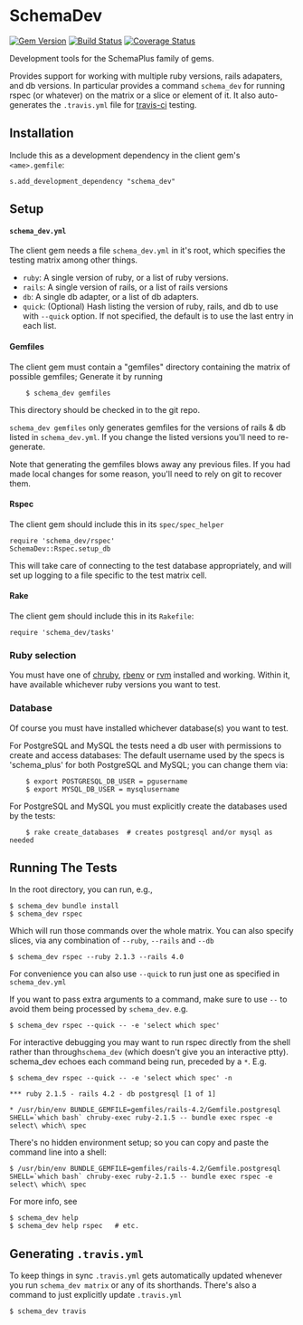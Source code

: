 # SchemaDev

[![Gem Version](https://badge.fury.io/rb/schema_dev.svg)](http://badge.fury.io/rb/schema_dev)
[![Build Status](https://secure.travis-ci.org/SchemaPlus/schema_dev.svg)](http://travis-ci.org/SchemaPlus/schema_dev)
[![Coverage Status](https://img.shields.io/coveralls/SchemaPlus/schema_dev.svg)](https://coveralls.io/r/SchemaPlus/schema_dev)

Development tools for the SchemaPlus family of gems.

Provides support for working with multiple ruby versions, rails adapaters, and db versions.  In particular provides a command `schema_dev` for running rspec (or whatever) on the matrix or  a slice or element of it.  It also auto-generates the `.travis.yml` file for [travis-ci](https://travis-ci.org) testing.

## Installation

Include this as a development dependency in the client gem's `<ame>.gemfile`:

    s.add_development_dependency "schema_dev"

## Setup

#### `schema_dev.yml`

The client gem needs a file `schema_dev.yml` in it's root, which specifies the testing matrix among other things.

* `ruby`:  A single version of ruby, or a list of ruby versions.
* `rails`: A single version of rails, or a list of rails versions
* `db`:  A single db adapter, or a list of db adapters.
* `quick`: (Optional) Hash listing the version of ruby, rails, and db to use with `--quick` option.  If not specified, the default is to use the last entry in each list.

#### Gemfiles

The client gem must contain a "gemfiles" directory containing the matrix of
possible gemfiles; Generate it by running

        $ schema_dev gemfiles

This directory should be checked in to the git repo.

`schema_dev gemfiles` only generates gemfiles for the versions of rails &
db listed in `schema_dev.yml`.  If you change the listed versions you'll
need to re-generate.

Note that generating the gemfiles blows away any previous files.  If you had made
local changes for some reason, you'll need to rely on git to recover them.

    
#### Rspec

The client gem should include this in its `spec/spec_helper`

    require 'schema_dev/rspec'
    SchemaDev::Rspec.setup_db
    
This will take care of connecting to the test database appropriately, and will set up logging to a file specific to the test matrix cell.

#### Rake

The client gem should include this in its `Rakefile`:

    require 'schema_dev/tasks'

### Ruby selection

You must have one of [chruby](https://github.com/postmodern/chruby), [rbenv](https://github.com/sstephenson/rbenv) or [rvm](http://rvm.io) installed and working.  Within it, have available whichever ruby versions you want to test.  

### Database 

Of course you must have installed whichever database(s) you want to test. 

For PostgreSQL and MySQL the tests need a db user with permissions to create and access databases: The default username used by the specs is 'schema_plus' for both PostgreSQL and MySQL; you can change them via:

        $ export POSTGRESQL_DB_USER = pgusername
        $ export MYSQL_DB_USER = mysqlusername

For PostgreSQL and MySQL you must explicitly create the databases used by the tests:

        $ rake create_databases  # creates postgresql and/or mysql as needed

## Running The Tests

In the root directory, you can run, e.g.,

    $ schema_dev bundle install
    $ schema_dev rspec

Which will run those commands over the whole matrix.  You can also specify slices, via any combination of `--ruby`, `--rails` and `--db`

    $ schema_dev rspec --ruby 2.1.3 --rails 4.0

For convenience you can also use `--quick` to run just one as specified in `schema_dev.yml`

If you want to pass extra arguments to a command, make sure to use `--` to avoid them being processed by `schema_dev`.  e.g.

	$ schema_dev rspec --quick -- -e 'select which spec'

For interactive debugging you may want to run rspec directly from the shell rather than through`schema_dev` (which doesn't give you an interactive ptty).  schema_dev echoes each command being run, preceded by a `*`.  E.g. 

	$ schema_dev rspec --quick -- -e 'select which spec' -n

	*** ruby 2.1.5 - rails 4.2 - db postgresql [1 of 1]

	* /usr/bin/env BUNDLE_GEMFILE=gemfiles/rails-4.2/Gemfile.postgresql SHELL=`which bash` chruby-exec ruby-2.1.5 -- bundle exec rspec -e select\ which\ spec


There's no hidden environment setup; so you can copy and paste the command line into a shell:

	$ /usr/bin/env BUNDLE_GEMFILE=gemfiles/rails-4.2/Gemfile.postgresql SHELL=`which bash` chruby-exec ruby-2.1.5 -- bundle exec rspec -e select\ which\ spec

	
For more info, see

    $ schema_dev help
    $ schema_dev help rspec   # etc.

## Generating `.travis.yml`

To keep things in sync `.travis.yml` gets automatically updated whenever you run `schema_dev matrix` or any of its shorthands.  There's also a command to just explicitly update `.travis.yml`

    $ schema_dev travis
